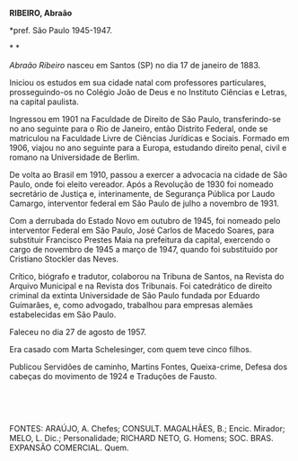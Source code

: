 **RIBEIRO, Abraão**

\*pref. São Paulo 1945-1947.

* *

*Abraão Ribeiro* nasceu em Santos (SP) no dia 17 de janeiro de 1883.

Iniciou os estudos em sua cidade natal com professores particulares,
prosseguindo-os no Colégio João de Deus e no Instituto Ciências e
Letras, na capital paulista.

Ingressou em 1901 na Faculdade de Direito de São Paulo, transferindo-se
no ano seguinte para o Rio de Janeiro, então Distrito Federal, onde se
matriculou na Faculdade Livre de Ciências Jurídicas e Sociais. Formado
em 1906, viajou no ano seguinte para a Europa, estudando direito penal,
civil e romano na Universidade de Berlim.

De volta ao Brasil em 1910, passou a exercer a advocacia na cidade de
São Paulo, onde foi eleito vereador. Após a Revolução de 1930 foi
nomeado secretário de Justiça e, interinamente, de Segurança Pública por
Laudo Camargo, interventor federal em São Paulo de julho a novembro de
1931.

Com a derrubada do Estado Novo em outubro de 1945, foi nomeado pelo
interventor Federal em São Paulo, José Carlos de Macedo Soares, para
substituir Francisco Prestes Maia na prefeitura da capital, exercendo o
cargo de novembro de 1945 a março de 1947, quando foi substituído por
Cristiano Stockler das Neves.

Crítico, biógrafo e tradutor, colaborou na Tribuna de Santos, na Revista
do Arquivo Municipal e na Revista dos Tribunais. Foi catedrático de
direito criminal da extinta Universidade de São Paulo fundada por
Eduardo Guimarães, e, como advogado, trabalhou para empresas alemães
estabelecidas em São Paulo.

Faleceu no dia 27 de agosto de 1957.

Era casado com Marta Schelesinger, com quem teve cinco filhos.

Publicou Servidões de caminho, Martins Fontes, Queixa-crime, Defesa dos
cabeças do movimento de 1924 e Traduções de Fausto.

 

 

FONTES: ARAÚJO, A. Chefes; CONSULT. MAGALHÃES, B.; Encic. Mirador; MELO,
L. Dic.; Personalidade; RICHARD NETO, G. Homens; SOC. BRAS. EXPANSÃO
COMERCIAL. Quem.

 
